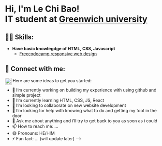 <h1>Hi, I'm Le Chi Bao! <br/>IT student</a> at <a href="https://greenwich.edu.vn/en/about-greenwich-vietnam/">Greenwich university</a></h1>

<h2>👨‍💻 Skills:</h2>

- <b>Have basic knowlegdge of HTML, CSS, Javascript</b>
  - [Freecodecamp responsive web design](https://www.freecodecamp.org/certification/fcc34a16556-2e38-4c61-99d4-628a7d8cefcd/responsive-web-design)




<h2> 🤳 Connect with me:</h2>


[<img align="left" alt=" LinkedIn" width="22px" src="https://cdn.jsdelivr.net/npm/simple-icons@v3/icons/linkedin.svg" />][linkedin]



[linkedin]: https://linkedin.com/


Here are some ideas to get you started:

- 🔭 I’m currently working on building my experience with using github and simple project
- 🌱 I’m currently learning HTML, CSS, JS, React
- 👯 I’m looking to collaborate on new website development
- 🤔 I’m looking for help with knowing what to do and getting my foot in the door
- 💬 Ask me about anything and i'll try to get back to you as soon as i could
- 📫 How to reach me: ...
- 😄 Pronouns: HE/HIM
- ⚡ Fun fact: ... (will update later)
-->
